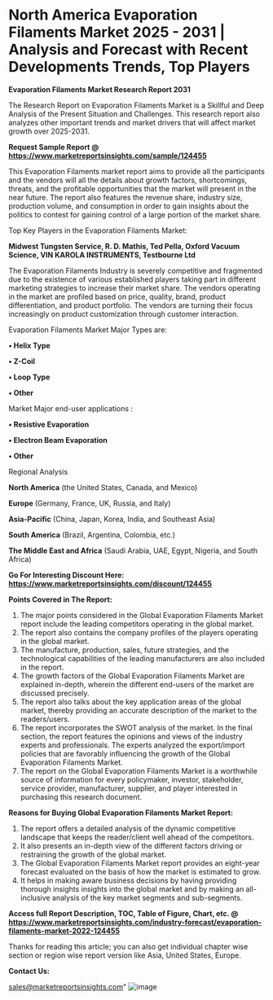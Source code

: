 # North America Evaporation Filaments Market 2025 - 2031 | Analysis and Forecast with Recent Developments Trends, Top Players

<strong>Evaporation Filaments Market Research Report 2031</strong>

The Research Report on Evaporation Filaments Market is a Skillful and Deep Analysis of the Present Situation and Challenges. This research report also analyzes other important trends and market drivers that will affect market growth over 2025-2031.

<strong>Request Sample Report @ <a href=https://www.marketreportsinsights.com/sample/124455>https://www.marketreportsinsights.com/sample/124455</a></strong>

This Evaporation Filaments market report aims to provide all the participants and the vendors will all the details about growth factors, shortcomings, threats, and the profitable opportunities that the market will present in the near future. The report also features the revenue share, industry size, production volume, and consumption in order to gain insights about the politics to contest for gaining control of a large portion of the market share.

Top Key Players in the Evaporation Filaments Market:

<strong>Midwest Tungsten Service, R. D. Mathis, Ted Pella, Oxford Vacuum Science, VIN KAROLA INSTRUMENTS, Testbourne Ltd</strong>

The Evaporation Filaments Industry is severely competitive and fragmented due to the existence of various established players taking part in different marketing strategies to increase their market share. The vendors operating in the market are profiled based on price, quality, brand, product differentiation, and product portfolio. The vendors are turning their focus increasingly on product customization through customer interaction.

Evaporation Filaments Market Major Types are:

<strong>• Helix Type

• Z-Coil

• Loop Type

• Other</strong>

Market Major end-user applications :

<strong>• Resistive Evaporation

• Electron Beam Evaporation

• Other</strong>

Regional Analysis

</u><strong><b>North America</b></strong> (the United States, Canada, and Mexico)

<strong><b>Europe </b></strong>(Germany, France, UK, Russia, and Italy)

<strong><b>Asia-Pacific</b></strong> (China, Japan, Korea, India, and Southeast Asia)

<strong><b>South America</b></strong> (Brazil, Argentina, Colombia, etc.)

<strong><b>The Middle East and Africa</b></strong> (Saudi Arabia, UAE, Egypt, Nigeria, and South Africa)

<strong>Go For Interesting Discount Here: <a href=https://www.marketreportsinsights.com/discount/124455>https://www.marketreportsinsights.com/discount/124455</a></strong>

<strong>Points Covered in The Report:</strong>
<ol>
  <li>The major points considered in the Global Evaporation Filaments Market report include the leading competitors operating in the global market.</li>
  <li>The report also contains the company profiles of the players operating in the global market.</li>
  <li>The manufacture, production, sales, future strategies, and the technological capabilities of the leading manufacturers are also included in the report.</li>
  <li>The growth factors of the Global Evaporation Filaments Market are explained in-depth, wherein the different end-users of the market are discussed precisely.</li>
  <li>The report also talks about the key application areas of the global market, thereby providing an accurate description of the market to the readers/users.</li>
  <li>The report incorporates the SWOT analysis of the market. In the final section, the report features the opinions and views of the industry experts and professionals. The experts analyzed the export/import policies that are favorably influencing the growth of the Global Evaporation Filaments Market.</li>
  <li>The report on the Global Evaporation Filaments Market is a worthwhile source of information for every policymaker, investor, stakeholder, service provider, manufacturer, supplier, and player interested in purchasing this research document.</li>
</ol>
<strong>Reasons for Buying Global Evaporation Filaments Market Report:</strong>

<ol>
  <li>The report offers a detailed analysis of the dynamic competitive landscape that keeps the reader/client well ahead of the competitors.</li>
  <li>It also presents an in-depth view of the different factors driving or restraining the growth of the global market.</li>
  <li>The Global Evaporation Filaments Market report provides an eight-year forecast evaluated on the basis of how the market is estimated to grow.</li>
  <li>It helps in making aware business decisions by having providing thorough insights insights into the global market and by making an all-inclusive analysis of the key market segments and sub-segments.</li>
</ol>
<strong>Access full Report Description, TOC, Table of Figure, Chart, etc. @ <a href=https://www.marketreportsinsights.com/industry-forecast/evaporation-filaments-market-2022-124455>https://www.marketreportsinsights.com/industry-forecast/evaporation-filaments-market-2022-124455</a></strong>


Thanks for reading this article; you can also get individual chapter wise section or region wise report version like Asia, United States, Europe.

<strong>Contact Us:</strong>

sales@marketreportsinsights.com"
![image](https://github.com/user-attachments/assets/ad4b352e-f03a-4f92-8fe0-de78cc099e1f)
